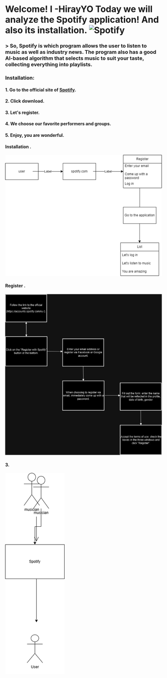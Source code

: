 # Welcome! I **-HirayYO**  Today we will analyze the Spotify application! And also its installation. ![Spotify](https://digiseller.mycdn.ink/preview/820112/p1_3450772_0bbe1bea.png)


### > So, Spotify is which program allows the user to listen to music as well as industry news. The program also has a good AI-based algorithm that selects music to suit your taste, collecting everything into playlists.











### Installation:

#### 1. Go to the official site of [Spotify](https://www.spotify.com/).
 
#### 2. Click **download**.

#### 3. Let's register.

#### 4. We choose our favorite performers and groups.

#### 5. Enjoy, you are wonderful.

#### Installation . 
![Installation](https://github.com/HirayYo/Artur-IS31/blob/main/install.png)


#### Register . 
![Register](https://github.com/HirayYo/Artur-IS31/blob/main/registerdiagr.png)

#### 3.

![](https://github.com/HirayYo/Artur-IS31/blob/main/Account%20Creation%20Diagram.png)

